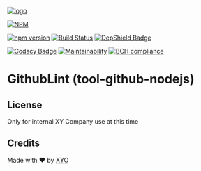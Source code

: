 [logo]: https://cdn.xy.company/img/brand/XY_Logo_GitHub.png

[![logo]](https://xy.company)

[![NPM](https://nodei.co/npm/githublint.png)](https://nodei.co/npm/githublint/)

[![npm version](https://badge.fury.io/js/githublint.svg)](https://badge.fury.io/js/githublint) [![Build Status](https://travis-ci.com/XYOracleNetwork/tool-github-nodejs.svg?token=A85R2pDnngMDyWoqeLUG&branch=master)](https://travis-ci.com/XYOracleNetwork/tool-github-nodejs) [![DepShield Badge](https://depshield.sonatype.org/badges/XYOracleNetwork/tool-github-nodejs/depshield.svg)](https://depshield.github.io)

[![Codacy Badge](https://api.codacy.com/project/badge/Grade/740c0ef649144b7a9e9bdc034c6e1718)](https://www.codacy.com/app/arietrouw/tool-github-nodejs?utm_source=github.com&amp;utm_medium=referral&amp;utm_content=XYOracleNetwork/tool-github-nodejs&amp;utm_campaign=Badge_Grade) [![Maintainability](https://api.codeclimate.com/v1/badges/251252cfe6d3032ffd78/maintainability)](https://codeclimate.com/github/XYOracleNetwork/tool-github-nodejs) [![BCH compliance](https://bettercodehub.com/edge/badge/XYOracleNetwork/tool-github-nodejs?branch=master)](https://bettercodehub.com/)

# GithubLint (tool-github-nodejs)

## License

Only for internal XY Company use at this time

## Credits

Made with ❤️
by [XYO](https://xyo.network)